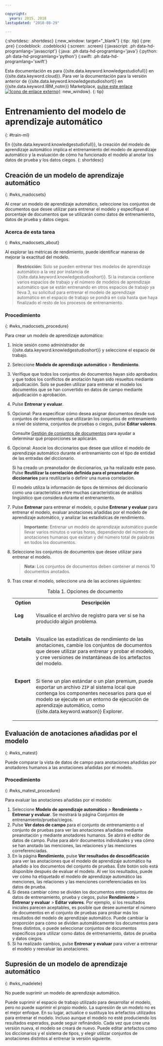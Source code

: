 ```yaml
---

copyright:
  years: 2015, 2018
lastupdated: "2018-08-29"

---
```


{:shortdesc: .shortdesc}
{:new_window: target="_blank"}
{:tip: .tip}
{:pre: .pre}
{:codeblock: .codeblock}
{:screen: .screen}
{:javascript: .ph data-hd-programlang='javascript'}
{:java: .ph data-hd-programlang='java'}
{:python: .ph data-hd-programlang='python'}
{:swift: .ph data-hd-programlang='swift'}

Esta documentación es para {{site.data.keyword.knowledgestudiofull}} en {{site.data.keyword.cloud}}. Para ver la documentación para la versión anterior de {{site.data.keyword.knowledgestudioshort}} en {{site.data.keyword.IBM_notm}} Marketplace, [pulse este enlace ![Icono de enlace externo](../../icons/launch-glyph.svg "Icono de enlace externo")](https://console.bluemix.net/docs/services/knowledge-studio/train-ml.html){: new_window}.
{: tip}

# Entrenamiento del modelo de aprendizaje automático
{: #train-ml}

En {{site.data.keyword.knowledgestudiofull}}, la creación del modelo de aprendizaje automático implica el entrenamiento del modelo de aprendizaje automático y la evaluación de cómo ha funcionado el modelo al anotar los datos de prueba y los datos ciegos.
{: shortdesc}

## Creación de un modelo de aprendizaje automático
{: #wks_madocsets}

Al crear un modelo de aprendizaje automático, seleccione los conjuntos de documentos que desee utilizar para entrenar el modelo y especifique el porcentaje de documentos que se utilizarán como datos de entrenamiento, datos de prueba y datos ciegos.

### Acerca de esta tarea
{: #wks_madocsets_about}

Al explorar las métricas de rendimiento, puede identificar maneras de mejorar la exactitud del modelo.

> **Restricción:** Solo se pueden entrenar tres modelos de aprendizaje automático a la vez por instancia de {{site.data.keyword.knowledgestudioshort}}. Si la instancia contiene varios espacios de trabajo y el número de modelos de aprendizaje automático que se están entrenando en otros espacios de trabajo ya lleva 3, su solicitud para entrenar el modelo de aprendizaje automático en el espacio de trabajo se pondrá en cola hasta que haya finalizado el resto de los procesos de entrenamiento.

### Procedimiento
{: #wks_madocsets_procedure}

Para crear un modelo de aprendizaje automático:

1. Inicie sesión como administrador de {{site.data.keyword.knowledgestudioshort}} y seleccione el espacio de trabajo.
1. Seleccione **Modelo de aprendizaje automático** > **Rendimiento**.
1. Verifique que todos los conjuntos de documentos hayan sido aprobados y que todos los conflictos de anotación hayan sido resueltos mediante adjudicación. Solo se pueden utilizar para entrenar el modelo los documentos que se han convertido en datos de campo mediante adjudicación o aprobación.
1. Pulse **Entrenar y evaluar**.
1. Opcional: Para especificar cómo desea asignar documentos desde sus conjuntos de documentos que utilizarán los conjuntos de entrenamiento a nivel de sistema, conjuntos de pruebas o ciegos, pulse **Editar valores**.

    Consulte [Gestión de conjuntos de documentos](/docs/services/watson-knowledge-studio/improve-ml.html#wks_mamanagedata) para ayudar a determinar qué proporciones se aplicarán.

1. Opcional: Asocie los diccionarios que desee que utilice el modelo de aprendizaje automático durante el entrenamiento con el tipo de entidad de las entradas del diccionario.

    Si ha creado un preanotador de diccionarios, ya ha realizado este paso. Pulse **Reutilizar la correlación definida para el preanotador de diccionarios** para reutilizarla o definir una nueva correlación.

    El modelo utiliza la información de tipos de términos del diccionario como una característica entre muchas características de análisis lingüístico que considera durante el entrenamiento.

1. Pulse **Entrenar** para entrenar el modelo, o pulse **Entrenar y evaluar** para entrenar el modelo, evaluar anotaciones añadidas por el modelo de aprendizaje automático, y analizar las estadísticas de rendimiento.

    > **Importante:** Entrenar un modelo de aprendizaje automático puede llevar varios minutos o varias horas, dependiendo del número de anotaciones humanas que existan y del número total de palabras en todos los documentos.

1. Seleccione los conjuntos de documentos que desee utilizar para entrenar el modelo.

    > **Nota:** Los conjuntos de documentos deben contener al menos 10 documentos anotados.

1. Tras crear el modelo, seleccione una de las acciones siguientes:

    <table summary="Cada fila de esta tabla describe una opción para una elección.">
      <caption>Tabla 1. Opciones de documento</caption>
      <tr>
        <th style="vertical-align:bottom; text-align"left" id="d33883e137-option">Option</th>
        <th style="vertical-align:bottom; text-align"left" id="d33883e137-desc">Descripción</th>
      </tr>
      <tr>
        <td style="vertical-align:top; text-align"left" headers="d33883e137-option" id="d33883e139">
          <p><strong>Log</strong></p>
        </td>
        <td style="vertical-align:top; text-align"left" headers="d33883e137-desc d33883e139">
          <p>Visualice el archivo de registro para ver si se ha producido algún problema.</p>
        </td>
      </tr>
      <tr>
        <td style="vertical-align:top; text-align"left" headers="d33883e137-option" id="d33883e144">
          <p><strong>Details</strong></p>
        </td>
        <td style="vertical-align:top; text-align"left" headers="d33883e137-desc d33883e144">
          <p>Visualice las estadísticas de rendimiento de las anotaciones, cambie los conjuntos de documentos que desee utilizar para entrenar y probar el modelo, y cree versiones de instantáneas de los artefactos del modelo.</p>
        </td>
      </tr>
      <tr>
        <td style="vertical-align:top; text-align"left" headers="d33883e137-option" id="d33883e149">
          <p><strong>Export</strong></p>
        </td>
        <td style="vertical-align:top; text-align"left" headers="d33883e137-desc d33883e149">
          <p>Si tiene un plan estándar o un plan premium, puede exportar un archivo <code>ZIP</code> al sistema local que contenga los componentes necesarios para que el modelo se ejecute en un entorno de ejecución de aprendizaje automático, como {{site.data.keyword.watson}} Explorer.</p>
        </td>
      </tr>
    </table>

## Evaluación de anotaciones añadidas por el modelo
{: #wks_matest}

Puede comparar la vista de datos de campo para anotaciones añadidas por anotadores humanos a las anotaciones añadidas por el modelo.

### Procedimiento
{: #wks_matest_procedure}

Para evaluar las anotaciones añadidas por el modelo:

1. Seleccione **Modelo de aprendizaje automático** > **Rendimiento** > **Entrenar y evaluar**. Se mostrará la página Conjuntos de entrenamiento/prueba/ciegos.
1. Pulse **Ver datos de campo** para el conjunto de entrenamiento o el conjunto de pruebas para ver las anotaciones añadidas mediante preanotación y mediante anotadores humanos. Se abrirá el editor de datos de campo. Pulse para abrir documentos individuales y vea cómo se han anotado las menciones, las relaciones y las menciones correferenciadas.
1. En la página **Rendimiento**, pulse **Ver resultados de descodificación** para ver las anotaciones que el modelo de aprendizaje automático ha añadido a los documentos del conjunto de pruebas. Este botón solo está disponible después de evaluar el modelo. Al ver los resultados, puede ver cómo ha etiquetado el modelo de aprendizaje automático las menciones, las relaciones y las menciones correferenciadas en los datos de prueba.
1. Si desea cambiar cómo se dividen los documentos entre conjuntos de datos de entrenamiento, prueba y ciegos, pulse **Rendimiento** > **Entrenar y evaluar** > **Editar valores**. Por ejemplo, si los resultados iniciales parecen aceptables, es posible que desee aumentar el número de documentos en el conjunto de pruebas para probar más los resultados del modelo de aprendizaje automático. Puede cambiar la proporción para cómo se dividen automáticamente los documentos para fines distintos, o puede seleccionar conjuntos de documentos específicos para utilizar como datos de entrenamiento, datos de prueba y datos ciegos.
1. Si ha realizado cambios, pulse **Entrenar y evaluar** para volver a entrenar el modelo y reevaluar las anotaciones.

## Supresión de un modelo de aprendizaje automático
{: #wks_madelete}

No puede suprimir un modelo de aprendizaje automático.

Puede suprimir el espacio de trabajo utilizado para desarrollar el modelo, pero no puede suprimir el propio modelo. La supresión de un modelo no es el mejor enfoque. En su lugar, actualice o sustituya los artefactos utilizados para entrenar el modelo. Incluso aunque el modelo no esté produciendo los resultados esperados, puede seguir refinándolo. Cada vez que cree una versión nueva, el modelo se creará de nuevo. Puede editar artefactos como los diccionarios y el sistema de tipos, y elegir utilizar conjuntos de anotaciones distintos al entrenar la versión siguiente.
